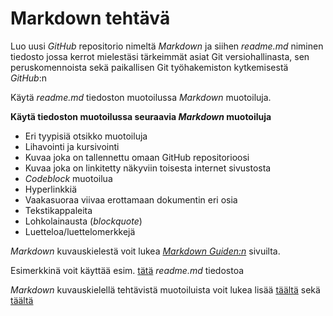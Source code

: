 # Markdown tehtävä

Luo uusi *GitHub* repositorio nimeltä *Markdown* ja siihen *readme.md* niminen tiedosto jossa kerrot mielestäsi tärkeimmät asiat Git versiohallinasta,
sen peruskomennoista sekä paikallisen Git työhakemiston kytkemisestä *GitHub*:n  

Käytä *readme.md* tiedoston muotoilussa *Markdown* muotoiluja.

**Käytä tiedoston muotoilussa seuraavia *Markdown* muotoiluja**

- Eri tyypisiä otsikko muotoiluja
- Lihavointi ja kursivointi
- Kuvaa joka on tallennettu omaan GitHub repositorioosi
- Kuvaa joka on linkitetty näkyviin toisesta internet sivustosta
- *Codeblock* muotoilua
- Hyperlinkkiä
- Vaakasuoraa viivaa erottamaan dokumentin eri osia
- Tekstikappaleita
- Lohkolainausta (*blockquote*)
- Luetteloa/luettelomerkkejä  

*Markdown* kuvauskielestä voit lukea [*Markdown Guiden:n*](https://www.markdownguide.org/getting-started/) sivuilta.

Esimerkkinä voit käyttää esim. [tätä](https://github.com/JouniJokelainen/GitAndGitHub/edit/main/README.md) *readme.md* tiedostoa   

*Markdown* kuvauskielellä tehtävistä muotoiluista voit lukea lisää [täältä](https://www.markdownguide.org/basic-syntax/) sekä [täältä](https://docs.github.com/en/github/writing-on-github/getting-started-with-writing-and-formatting-on-github/basic-writing-and-formatting-syntax) 
